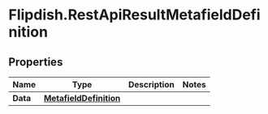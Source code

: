 # Flipdish.RestApiResultMetafieldDefinition

## Properties

Name | Type | Description | Notes
------------ | ------------- | ------------- | -------------
**Data** | [**MetafieldDefinition**](MetafieldDefinition.md) |  | 


